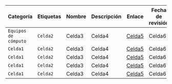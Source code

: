 Categoría | Etiquetas | Nombre | Descripción | Enlace | Fecha de revisión  | Revisor/a
------------ | ------------- | ------------- | ------------- | ------------- | ------------- | -------------
`Equipos de cómputo` | `Celda2` | Celda3 | Celda4 | [Celda5](celda5.com) | Celda6 | Celda7
`Celda1` | `Celda2` | Celda3 | Celda4 | [Celda5](celda5.com) | Celda6 | Celda7
`Celda1` | `Celda2` | Celda3 | Celda4 | [Celda5](celda5.com) | Celda6 | Celda7
`Celda1` | `Celda2` | Celda3 | Celda4 | [Celda5](celda5.com) | Celda6 | Celda7
`Celda1` | `Celda2` | Celda3 | Celda4 | [Celda5](celda5.com) | Celda6 | Celda7
